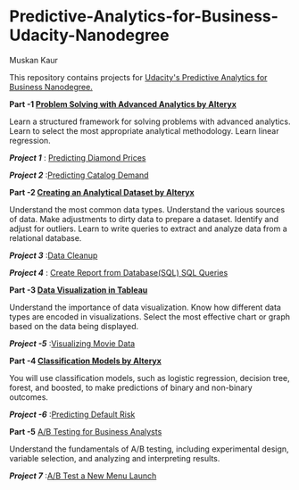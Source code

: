 # Predictive-Analytics-for-Business-Udacity-Nanodegree
Muskan Kaur

This repository contains projects for <a href="https://in.udacity.com/course/predictive-analytics-for-business-nanodegree--nd008">Udacity's Predictive Analytics for Business Nanodegree.</a>
     

**Part -1 <a href="https://in.udacity.com/course/problem-solving-with-advanced-analytics--ud976">Problem Solving with Advanced Analytics
by Alteryx</a>**

Learn a structured framework for solving problems with advanced analytics. Learn to select the most appropriate analytical methodology. Learn linear regression.

   **_Project 1_** : <a href = "https://github.com/muskansethi99/Predictive-Analytics-for-Business-Udacity-Nanodegree/blob/master/1-Problem%20Solving%20with%20Advanced%20Analytics%20by%20Alteryx/0-Predicting%20Diamond%20Price.pdf">Predicting Diamond Prices</a>

**_Project 2_** :<a href= "https://github.com/muskansethi99/Predictive-Analytics-for-Business-Udacity-Nanodegree/blob/master/1-Problem%20Solving%20with%20Advanced%20Analytics%20by%20Alteryx/Predicting%20Catalog%20Demand.pdf">Predicting Catalog Demand</a>




**Part -2 <a href="https://in.udacity.com/course/creating-an-analytical-dataset--ud977">Creating an Analytical Dataset
by Alteryx</a>**

Understand the most common data types. Understand the various sources of data. Make adjustments to dirty data to prepare a dataset. Identify and adjust for outliers. Learn to write queries to extract and analyze data from a relational database.

**_Project 3_** :<a href="https://github.com/muskansethi99/Predictive-Analytics-for-Business-Udacity-Nanodegree/blob/master/2-Creating%20an%20Analytical%20Dataset/Project%20-%20data%20cleanup.pdf" >Data Cleanup</a>

**_Project 4_** : <a href ="https://github.com/muskansethi99/Predictive-Analytics-for-Business-Udacity-Nanodegree/blob/master/2-Creating%20an%20Analytical%20Dataset/2.2%20Reports%20From%20DB.pdf">Create Report from Database(SQL)
       <a href="https://github.com/muskansethi99/Predictive-Analytics-for-Business-Udacity-Nanodegree/blob/master/2-Creating%20an%20Analytical%20Dataset/2.2%20SQL_Queries.txt"> SQL Queries</a>
  
  
  
     
**Part -3 <a href="https://in.udacity.com/course/data-visualization-in-tableau--ud1006">Data Visualization in Tableau</a>**

Understand the importance of data visualization. Know how different data types are encoded in visualizations. Select the most effective chart or graph based on the data being displayed.

**_Project -5_** :<a href="https://github.com/muskansethi99/Predictive-Analytics-for-Business-Udacity-Nanodegree/blob/master/3-%20Data%20Visualization/3.1%20Project%20data%20visualization.pdf">Visualizing Movie Data</a>


**Part -4 <a href="https://in.udacity.com/course/classification-models--ud978">Classification Models
by Alteryx</a>**

You will use classification models, such as logistic regression, decision tree, forest, and boosted, to make predictions of binary and non-binary outcomes.

**_Project -6_** :<a href="https://github.com/muskansethi99/Predictive-Analytics-for-Business-Udacity-Nanodegree/blob/master/4-%20Classification%20Models/Project-classification%20Model.pdf">Predicting Default Risk</a>
     
     
     
**Part -5** <a href = "https://in.udacity.com/course/ab-testing--ud979">A/B Testing for Business Analysts</a>

Understand the fundamentals of A/B testing, including experimental design, variable selection, and analyzing and interpreting results.

**_Project 7_** :<a href="https://github.com/muskansethi99/Predictive-Analytics-for-Business-Udacity-Nanodegree/blob/master/5-%20AB%20Testing/Project_Report.pdf">A/B Test a New Menu Launch</a>
